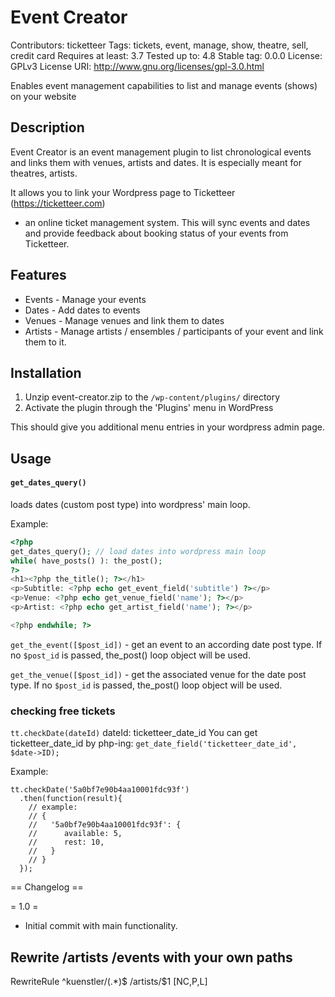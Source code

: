 # Event Creator
Contributors: ticketteer
Tags: tickets, event, manage, show, theatre, sell, credit card
Requires at least: 3.7
Tested up to: 4.8
Stable tag: 0.0.0
License: GPLv3
License URI: http://www.gnu.org/licenses/gpl-3.0.html

Enables event management capabilities to list and manage events (shows) on your website

## Description

Event Creator is an event management plugin to list chronological events and
links them with venues, artists and dates. It is especially meant for theatres,
artists.

It allows you to link your Wordpress page to Ticketteer (https://ticketteer.com)
- an online ticket management system. This will sync events and dates and provide
feedback about booking status of your events from Ticketteer.

## Features

* Events - Manage your events
* Dates - Add dates to events
* Venues - Manage venues and link them to dates
* Artists - Manage artists / ensembles / participants of your event and link them
  to it.

## Installation

1. Unzip event-creator.zip to the `/wp-content/plugins/` directory
1. Activate the plugin through the 'Plugins' menu in WordPress

This should give you additional menu entries in your wordpress admin page.

## Usage

#### `get_dates_query()`
loads dates (custom post type) into wordpress' main loop.

Example:
```php
<?php
get_dates_query(); // load dates into wordpress main loop
while( have_posts() ): the_post();
?>
<h1><?php the_title(); ?></h1>
<p>Subtitle: <?php echo get_event_field('subtitle') ?></p>
<p>Venue: <?php echo get_venue_field('name'); ?></p>
<p>Artist: <?php echo get_artist_field('name'); ?></p>

<?php endwhile; ?>
```

`get_the_event([$post_id])` - get an event to an according date post type.
If no `$post_id` is passed, the_post() loop object will be used.

`get_the_venue([$post_id])` - get the associated venue for the date post type.
If no `$post_id` is passed, the_post() loop object will be used.

### checking free tickets

`tt.checkDate(dateId)`
dateId: ticketteer_date_id
You can get ticketteer_date_id by php-ing:
`get_date_field('ticketteer_date_id', $date->ID);`


Example:
```
tt.checkDate('5a0bf7e90b4aa10001fdc93f')
  .then(function(result){
    // example:
    // {
    //   '5a0bf7e90b4aa10001fdc93f': {
    //      available: 5,
    //      rest: 10,
    //   }
    // }
  });
```

== Changelog ==

= 1.0 =
* Initial commit with main functionality.

## Rewrite /artists /events with your own paths

RewriteRule ^kuenstler/(.*)$ /artists/$1 [NC,P,L]

